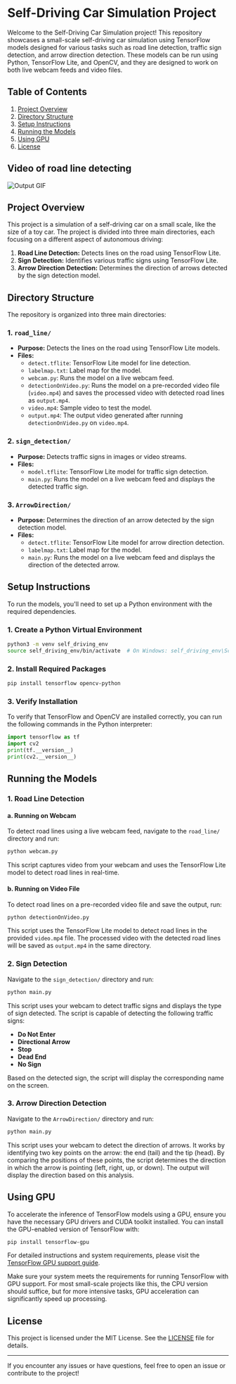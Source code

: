 # Self-Driving Car Simulation Project

Welcome to the Self-Driving Car Simulation project! This repository showcases a small-scale self-driving car simulation using TensorFlow models designed for various tasks such as road line detection, traffic sign detection, and arrow direction detection. These models can be run using Python, TensorFlow Lite, and OpenCV, and they are designed to work on both live webcam feeds and video files.

## Table of Contents
1. [Project Overview](#project-overview)
2. [Directory Structure](#directory-structure)
3. [Setup Instructions](#setup-instructions)
4. [Running the Models](#running-the-models)
5. [Using GPU](#using-gpu)
6. [License](#license)

## Video of road line detecting 

![Output GIF](road_line/output.gif)


## Project Overview

This project is a simulation of a self-driving car on a small scale, like the size of a toy car. The project is divided into three main directories, each focusing on a different aspect of autonomous driving:

1. **Road Line Detection:** Detects lines on the road using TensorFlow Lite.
2. **Sign Detection:** Identifies various traffic signs using TensorFlow Lite.
3. **Arrow Direction Detection:** Determines the direction of arrows detected by the sign detection model.

## Directory Structure

The repository is organized into three main directories:

### 1. `road_line/`
- **Purpose:** Detects the lines on the road using TensorFlow Lite models.
- **Files:**
  - `detect.tflite`: TensorFlow Lite model for line detection.
  - `labelmap.txt`: Label map for the model.
  - `webcam.py`: Runs the model on a live webcam feed.
  - `detectionOnVideo.py`: Runs the model on a pre-recorded video file (`video.mp4`) and saves the processed video with detected road lines as `output.mp4`.
  - `video.mp4`: Sample video to test the model.
  - `output.mp4`: The output video generated after running `detectionOnVideo.py` on `video.mp4`.

### 2. `sign_detection/`
- **Purpose:** Detects traffic signs in images or video streams.
- **Files:**
  - `model.tflite`: TensorFlow Lite model for traffic sign detection.
  - `main.py`: Runs the model on a live webcam feed and displays the detected traffic sign.

### 3. `ArrowDirection/`
- **Purpose:** Determines the direction of an arrow detected by the sign detection model.
- **Files:**
  - `detect.tflite`: TensorFlow Lite model for arrow direction detection.
  - `labelmap.txt`: Label map for the model.
  - `main.py`: Runs the model on a live webcam feed and displays the direction of the detected arrow.

## Setup Instructions

To run the models, you'll need to set up a Python environment with the required dependencies.

### 1. Create a Python Virtual Environment
```bash
python3 -m venv self_driving_env
source self_driving_env/bin/activate  # On Windows: self_driving_env\Scripts\activate
```

### 2. Install Required Packages
```bash
pip install tensorflow opencv-python
```

### 3. Verify Installation
To verify that TensorFlow and OpenCV are installed correctly, you can run the following commands in the Python interpreter:
```python
import tensorflow as tf
import cv2
print(tf.__version__)
print(cv2.__version__)
```

## Running the Models

### 1. Road Line Detection

#### a. Running on Webcam
To detect road lines using a live webcam feed, navigate to the `road_line/` directory and run:
```bash
python webcam.py
```
This script captures video from your webcam and uses the TensorFlow Lite model to detect road lines in real-time.

#### b. Running on Video File

To detect road lines on a pre-recorded video file and save the output, run:

```bash
python detectionOnVideo.py
```

This script uses the TensorFlow Lite model to detect road lines in the provided `video.mp4` file. The processed video with the detected road lines will be saved as `output.mp4` in the same directory.

### 2. Sign Detection

Navigate to the `sign_detection/` directory and run:

```bash
python main.py
```

This script uses your webcam to detect traffic signs and displays the type of sign detected. The script is capable of detecting the following traffic signs:

- **Do Not Enter**
- **Directional Arrow**
- **Stop**
- **Dead End**
- **No Sign**

Based on the detected sign, the script will display the corresponding name on the screen.


### 3. Arrow Direction Detection

Navigate to the `ArrowDirection/` directory and run:

```bash
python main.py
```

This script uses your webcam to detect the direction of arrows. It works by identifying two key points on the arrow: the end (tail) and the tip (head). By comparing the positions of these points, the script determines the direction in which the arrow is pointing (left, right, up, or down). The output will display the direction based on this analysis.

## Using GPU

To accelerate the inference of TensorFlow models using a GPU, ensure you have the necessary GPU drivers and CUDA toolkit installed. You can install the GPU-enabled version of TensorFlow with:

```bash
pip install tensorflow-gpu
```

For detailed instructions and system requirements, please visit the [TensorFlow GPU support guide](https://www.tensorflow.org/install/gpu).

Make sure your system meets the requirements for running TensorFlow with GPU support. For most small-scale projects like this, the CPU version should suffice, but for more intensive tasks, GPU acceleration can significantly speed up processing.


## License

This project is licensed under the MIT License. See the [LICENSE](LICENSE) file for details.

---
If you encounter any issues or have questions, feel free to open an issue or contribute to the project!
